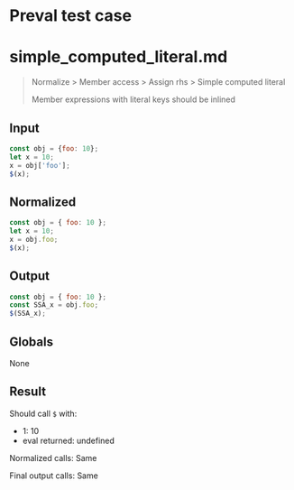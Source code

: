 # Preval test case

# simple_computed_literal.md

> Normalize > Member access > Assign rhs > Simple computed literal
>
> Member expressions with literal keys should be inlined

## Input

`````js filename=intro
const obj = {foo: 10};
let x = 10;
x = obj['foo'];
$(x);
`````

## Normalized

`````js filename=intro
const obj = { foo: 10 };
let x = 10;
x = obj.foo;
$(x);
`````

## Output

`````js filename=intro
const obj = { foo: 10 };
const SSA_x = obj.foo;
$(SSA_x);
`````

## Globals

None

## Result

Should call `$` with:
 - 1: 10
 - eval returned: undefined

Normalized calls: Same

Final output calls: Same
